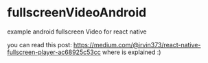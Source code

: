 # fullscreenVideoAndroid
example android fullscreen Video for react native

you can read this post: https://medium.com/@irvin373/react-native-fullscreen-player-ac68925c53cc where is explained :)
